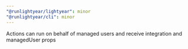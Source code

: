 ```yaml
---
"@runlightyear/lightyear": minor
"@runlightyear/cli": minor
---
```


Actions can run on behalf of managed users and receive integration and managedUser props
